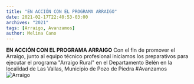 ```yaml
---
title: "EN ACCIÓN CON EL PROGRAMA ARRAIGO"
date: 2021-02-17T22:40:53-03:00
archives: "2021"
tags: [Arraigo, Avanzamos]
author: Melina Cano
---
```


**EN ACCIÓN CON EL PROGRAMA ARRAIGO**
Con el fin de promover el Arraigo, junto al equipo técnico profesional iniciamos los preparativos para ejecutar el programa "Arraigo Rural" en el Departamento Belén en la localidad de  Las Vallas, Municipio de Pozo de Piedra
#Avanzamos
![Arraigo](/img/Arraigo.jpg)